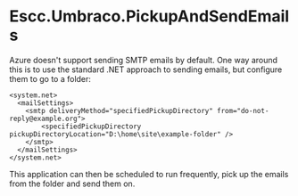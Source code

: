 # Escc.Umbraco.PickupAndSendEmails

Azure doesn't support sending SMTP emails by default. One way around this is to use the standard .NET approach to sending emails, but configure them to go to a folder:

	<system.net>
	  <mailSettings>
	    <smtp deliveryMethod="specifiedPickupDirectory" from="do-not-reply@example.org">
	        <specifiedPickupDirectory pickupDirectoryLocation="D:\home\site\example-folder" />
	    </smtp>
	  </mailSettings>
	</system.net>

This application can then be scheduled to run frequently, pick up the emails from the folder and send them on.